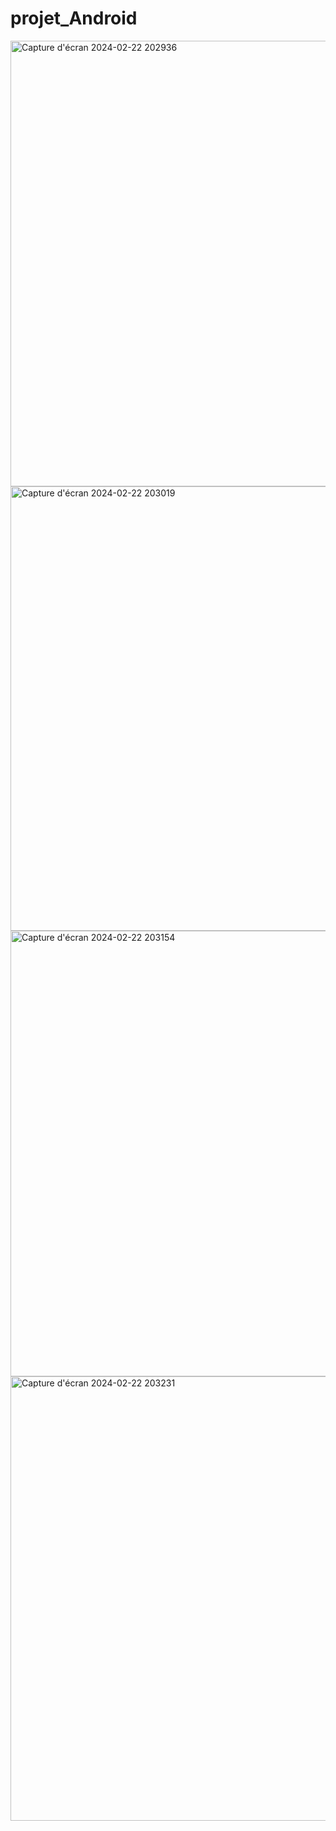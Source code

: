 ﻿# projet_Android
 <img width="713" alt="Capture d'écran 2024-02-22 202936" src="https://github.com/AGNEPROS/projet_Android/assets/160037100/402d87ed-5573-4de3-bf89-fd7ab4a122f6">
 <img width="711" alt="Capture d'écran 2024-02-22 203019" src="https://github.com/AGNEPROS/projet_Android/assets/160037100/4f61be63-18c6-414a-b515-1e7cdc470842">
 <img width="713" alt="Capture d'écran 2024-02-22 203154" src="https://github.com/AGNEPROS/projet_Android/assets/160037100/bb0ee07c-7181-453f-9b50-020b1a4888eb">
<img width="711" alt="Capture d'écran 2024-02-22 203231" src="https://github.com/AGNEPROS/projet_Android/assets/160037100/5f1cf3a5-b50e-4d11-8b03-f660f84d034f">



